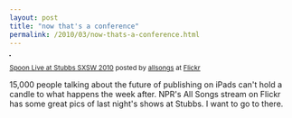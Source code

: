 ```yaml
---
layout: post
title: "now that's a conference"
permalink: /2010/03/now-thats-a-conference.html
---
```


<p><a href="http://www.flickr.com/photos/allsongs/4441976957/" title="photo sharing"><img src="https://farm5.static.flickr.com/4037/4441976957_614bf92824.jpg" style="border: solid 1px #000000;" alt="" /></a></p><p><small><a href="http://www.flickr.com/photos/allsongs/4441976957/">Spoon Live at Stubbs SXSW 2010</a> posted by <a href="http://www.flickr.com/people/allsongs/">allsongs</a> at <a href="http://www.flickr.com/">Flickr</a></small></p><p>15,000 people talking about the future of publishing on iPads can't hold a candle to what happens the week after.  NPR's All Songs stream on Flickr has some great pics of last night's shows at Stubbs.  I want to go to there.</p>


